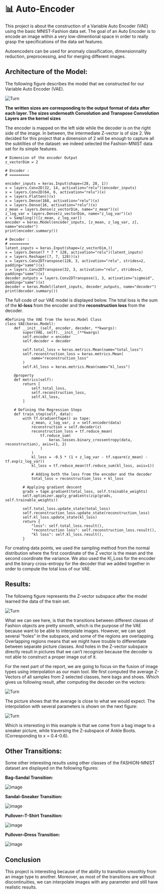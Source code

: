 # :bar_chart: Auto-Encoder
This project is about the construction of a Variable Auto Encoder (VAE) using the basic MNIST-Fashion data set. 
The goal of an Auto Encoder is to encode an image within a very low-dimentional space in order to really grasp the specifications of the data set features.

Autoencoders can be used for anomaly classification, dimensionnality reduction, preprocessing, and for merging different images. 


## Architecture of the Model: 

The following figure describes the model that we constructed for our Variable Auto Encoder (VAE). 

![Turn](Ressources/File.drawio.png)

**The written sizes are corresponding to the output format of data after each layer. The sizes underneath Convolution and Transpose Convolution Layers are the kernel sizes**

The encoder is mapped on the left side while the decoder is on the right side of the image. In between, the intermediate Z-vector is of size 2. We decided for this project that a dimension of 2 will be enough to capture all the subtilties of the dataset: we indeed selected the Fashion-MNIST data set for its simple features.

```
# Dimension of the encoder Output
z_vectorDim = 2

# Encoder :
# =========

encoder_inputs = keras.Input(shape=(28, 28, 1))
x = layers.Conv2D(32, 14, activation="relu")(encoder_inputs)
x = layers.Conv2D(64, 6, activation="relu")(x)
x = layers.Flatten()(x)
x = layers.Dense(168, activation="relu")(x)
x = layers.Dense(16, activation="relu")(x)
z_mean = layers.Dense(z_vectorDim, name="z_mean")(x)
z_log_var = layers.Dense(z_vectorDim, name="z_log_var")(x)
z = Sampling()([z_mean, z_log_var])
encoder = keras.Model(encoder_inputs, [z_mean, z_log_var, z], name="encoder")
print(encoder.summary())

# Decoder :
# =========
latent_inputs = keras.Input(shape=(z_vectorDim,))
x = layers.Dense(7 * 7 * 128, activation="relu")(latent_inputs)
x = layers.Reshape((7, 7, 128))(x)
x = layers.Conv2DTranspose(128, 3, activation="relu", strides=2, padding="same")(x)
x = layers.Conv2DTranspose(32, 3, activation="relu", strides=2, padding="same")(x)
decoder_outputs = layers.Conv2DTranspose(1, 3, activation="sigmoid", padding="same")(x)
decoder = keras.Model(latent_inputs, decoder_outputs, name="decoder")
print(decoder.summary())
```

The full code of our VAE model is displayed below. 
The total loss is the sum of the **kl-loss** from the encoder and the **reconstruction loss** from the decoder.

```
#Defining the VAE from the keras.Model Class
class VAE(keras.Model):
    def __init__(self, encoder, decoder, **kwargs):
        super(VAE, self).__init__(**kwargs)
        self.encoder = encoder
        self.decoder = decoder
        
        self.total_loss = keras.metrics.Mean(name="total_loss")
        self.reconstruction_loss = keras.metrics.Mean(
            name="reconstruction_loss"
        )
        self.kl_loss = keras.metrics.Mean(name="kl_loss")

    @property
    def metrics(self):
        return [
            self.total_loss,
            self.reconstruction_loss,
            self.kl_loss,
        ]

    # Defining the Regression Steps
    def train_step(self, data):
        with tf.GradientTape() as tape:
            z_mean, z_log_var, z = self.encoder(data)
            reconstruction = self.decoder(z)
            reconstruction_loss = tf.reduce_mean(
                tf.reduce_sum(
                    keras.losses.binary_crossentropy(data, reconstruction), axis=(1, 2)
                )
            )
            kl_loss = -0.5 * (1 + z_log_var - tf.square(z_mean) - tf.exp(z_log_var))
            kl_loss = tf.reduce_mean(tf.reduce_sum(kl_loss, axis=1))
            
            # Adding both the loss from the encoder and the decoder
            total_loss = reconstruction_loss + kl_loss
            
        # Applying gradient descent
        grads = tape.gradient(total_loss, self.trainable_weights)
        self.optimizer.apply_gradients(zip(grads, self.trainable_weights))
        
        self.total_loss.update_state(total_loss)
        self.reconstruction_loss.update_state(reconstruction_loss)
        self.kl_loss.update_state(kl_loss)
        return {
            "loss": self.total_loss.result(),
            "reconstruction loss": self.reconstruction_loss.result(),
            "kl loss": self.kl_loss.result(),
        }
```

For creating data points, we used the sampling method from the normal distribution where the first coordinate of the Z vector is the mean and the second coordinate the variance. We also used the Kl_Loss for the encoder and the binary cross-entropy for the decoder that we added together in order to compute the total loss of our VAE.


## Results: 

The following figure represents the Z-vector subspace after the model learned the data of the train set. 

![Turn](Ressources/plot.png)

What we can see here, is that the transitions between different classes of Fashion objects are pretty smooth, which is the purpose of the VAE because want to be able to interpolate images. However, we can spot several “holes” in the subspace, and some of the regions are overlapping. Overlapping regions means that we might have trouble to differentiate between separate picture classes. And holes in the Z-vector subspace directly result in pictures that we can’t recognize because the decoder is not able to construct a proper image out of it.



For the next part of the report, we are going to focus on the fusion of image types using interpolation as our main tool. We first computed the average Z-Vectors of all samples from 2 selected classes, here bags and shoes. Which gives us following result, after computing the decoder on the vectors:

![Turn](Ressources/average.png)

The picture shows that the average is close to what we would expect. The interpolation with several parameters is shown on the next figure:

![Turn](Ressources/Hybrid.png)

Which is interesting in this example is that we come from a bag image to a sneaker picture, while traversing the Z-subspace of Ankle Boots. (Corresponding to x = 0.4-0.6). 

## Other Transitions:

Some other interesting results using other classes of the FASHION-MNIST dataset are displayed on the following figures: 

**Bag–Sandal Transition:**

![image](Ressources/BagToSandal.png)

**Sandal–Sneaker Transition:**

![image](Ressources/SandalToShoes.png)

**Pullover–T-Shirt Transition:**

![image](Ressources/PullToTshirt.png)

**Pullover–Dress Transition:**

![image](Ressources/PullToDress.png)


## Conclusion 


This project is interesting because of the ability to transition smoothly from an image type to another. 
Moreover, as most of the transitions are without discontinuities, we can interpolate images with any parameter and still have realistic results.

